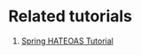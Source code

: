 # Related tutorials

1. [Spring HATEOAS Tutorial](https://howtodoinjava.com/spring-boot/rest-with-spring-hateoas-example/)